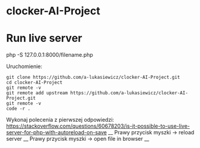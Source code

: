 # clocker-AI-Project

# Run live server 
php -S 127.0.0.1:8000/filename.php

Uruchomienie:
```
git clone https://github.com/a-lukasiewicz/clocker-AI-Project.git
cd clocker-AI-Project
git remote -v
git remote add upstream https://github.com/a-lukasiewicz/clocker-AI-Project.git
git remote -v
code -r .
``` 
Wykonaj polecenia z pierwszej odpowiedzi: https://stackoverflow.com/questions/60678203/is-it-possible-to-use-live-server-for-php-with-autoreload-on-save __
Prawy przycisk myszki -> reload server __
Prawy przycisk myszki -> open file in browser __
